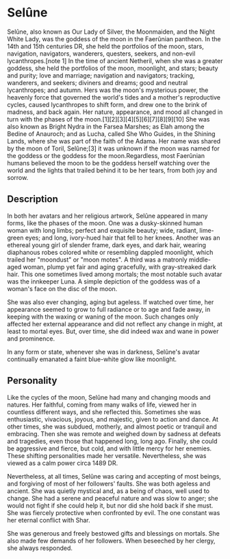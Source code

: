 # Selûne

Selûne, also known as Our Lady of Silver, the Moonmaiden, and the Night White Lady, was the goddess of the moon in the Faerûnian pantheon. In the 14th and 15th centuries DR, she held the portfolios of the moon, stars, navigation, navigators, wanderers, questers, seekers, and non-evil lycanthropes.[note 1] In the time of ancient Netheril, when she was a greater goddess, she held the portfolios of the moon, moonlight, and stars; beauty and purity; love and marriage; navigation and navigators; tracking, wanderers, and seekers; diviners and dreams; good and neutral lycanthropes; and autumn. Hers was the moon's mysterious power, the heavenly force that governed the world's tides and a mother's reproductive cycles, caused lycanthropes to shift form, and drew one to the brink of madness, and back again. Her nature, appearance, and mood all changed in turn with the phases of the moon.[1][2][3][4][5][6][7][8][9][10] She was also known as Bright Nydra in the Farsea Marshes; as Elah among the Bedine of Anauroch; and as Lucha, called She Who Guides, in the Shining Lands, where she was part of the faith of the Adama. Her name was shared by the moon of Toril, Selûne;[3] it was unknown if the moon was named for the goddess or the goddess for the moon.Regardless, most Faerûnian humans believed the moon to be the goddess herself watching over the world and the lights that trailed behind it to be her tears, from both joy and sorrow.

## Description

In both her avatars and her religious artwork, Selûne appeared in many forms, like the phases of the moon. One was a dusky-skinned human woman with long limbs; perfect and exquisite beauty; wide, radiant, lime-green eyes; and long, ivory-hued hair that fell to her knees. Another was an ethereal young girl of slender frame, dark eyes, and dark hair, wearing diaphanous robes colored white or resembling dappled moonlight, which trailed her "moondust" or "moon motes". A third was a matronly middle-aged woman, plump yet fair and aging gracefully, with gray-streaked dark hair. This one sometimes lived among mortals; the most notable such avatar was the innkeeper Luna. A simple depiction of the goddess was of a woman's face on the disc of the moon.

She was also ever changing, aging but ageless. If watched over time, her appearance seemed to grow to full radiance or to age and fade away, in keeping with the waxing or waning of the moon. Such changes only affected her external appearance and did not reflect any change in might, at least to mortal eyes. But, over time, she did indeed wax and wane in power and prominence.

In any form or state, whenever she was in darkness, Selûne's avatar continually emanated a faint blue-white glow like moonlight.

## Personality

Like the cycles of the moon, Selûne had many and changing moods and natures. Her faithful, coming from many walks of life, viewed her in countless different ways, and she reflected this. Sometimes she was enthusiastic, vivacious, joyous, and majestic, given to action and dance. At other times, she was subdued, motherly, and almost poetic or tranquil and embracing. Then she was remote and weighed down by sadness at defeats and tragedies, even those that happened long, long ago. Finally, she could be aggressive and fierce, but cold, and with little mercy for her enemies. These shifting personalities made her versatile. Nevertheless, she was viewed as a calm power circa 1489 DR.

Nevertheless, at all times, Selûne was caring and accepting of most beings, and forgiving of most of her followers' faults. She was both ageless and ancient. She was quietly mystical and, as a being of chaos, well used to change. She had a serene and peaceful nature and was slow to anger; she would not fight if she could help it, but nor did she hold back if she must. She was fiercely protective when confronted by evil. The one constant was her eternal conflict with Shar.

She was generous and freely bestowed gifts and blessings on mortals. She also made few demands of her followers. When beseeched by her clergy, she always responded.